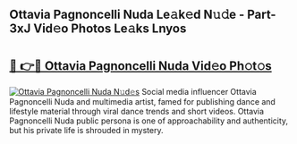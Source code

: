 ## Ottavia Pagnoncelli Nuda Le𝚊k𝚎d N𝚞𝚍e - Part-3xJ Vid𝚎o Photos Le𝚊ks Lnyos

# <h2><a href="http://fbeldxi.evod.top/?m=Ottavia+Pagnoncelli+Nuda">🔗 👉🔴 Ottavia Pagnoncelli Nuda Vid𝚎o Ph𝚘t𝚘s</a></h2>

[![Ottavia Pagnoncelli Nuda N𝚞d𝚎s](https://i.imgur.com/8V9OHl7.gif)](http://fbeldxi.evod.top/?m=Ottavia+Pagnoncelli+Nuda)
Social media influencer Ottavia Pagnoncelli Nuda and multimedia artist, famed for publishing dance and lifestyle material through viral dance trends and short videos. Ottavia Pagnoncelli Nuda public persona is one of approachability and authenticity, but his private life is shrouded in mystery. 
